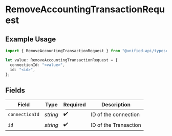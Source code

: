 # RemoveAccountingTransactionRequest

## Example Usage

```typescript
import { RemoveAccountingTransactionRequest } from "@unified-api/typescript-sdk/sdk/models/operations";

let value: RemoveAccountingTransactionRequest = {
  connectionId: "<value>",
  id: "<id>",
};
```

## Fields

| Field                 | Type                  | Required              | Description           |
| --------------------- | --------------------- | --------------------- | --------------------- |
| `connectionId`        | *string*              | :heavy_check_mark:    | ID of the connection  |
| `id`                  | *string*              | :heavy_check_mark:    | ID of the Transaction |